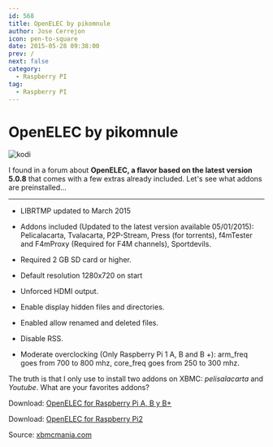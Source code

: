 ```yaml
---
id: 568
title: OpenELEC by pikomnule
author: Jose Cerrejon
icon: pen-to-square
date: 2015-05-28 09:38:00
prev: /
next: false
category:
  - Raspberry PI
tag:
  - Raspberry PI
---
```


# OpenELEC by pikomnule

![kodi](/images/kodi.png)

I found in a forum about **OpenELEC, a flavor based on the latest version 5.0.8** that comes with a few extras already included. Let's see what addons are preinstalled...

- - -
* LIBRTMP updated to March 2015

* Addons included (Updated to the latest version available 05/01/2015): Pelicalacarta, Tvalacarta, P2P-Stream, Press (for torrents), f4mTester and F4mProxy (Required for F4M channels), Sportdevils.

* Required 2 GB SD card or higher.

* Default resolution 1280x720 on start

* Unforced HDMI output.

* Enable display hidden files and directories.

* Enabled allow renamed and deleted files.

* Disable RSS.

* Moderate overclocking (Only Raspberry Pi 1 A, B and B +): arm_freq goes from 700 to 800 mhz, core_freq goes from 250 to 300 mhz.

The truth is that I only use to install two addons on XBMC: *pelisalacarta* and *Youtube*. What are your favorites addons?

Download: [OpenELEC for Raspberry Pi A, B y B+](http://www.mediafire.com/download/4ig1tc78hdt1ict/OpenELEC-RPi.arm-5.0.8_By_PK.rar)

Download: [OpenELEC for Raspberry Pi2](http://www.mediafire.com/download/h8b686l0d6f3g5g/OpenELEC-RPi2.arm-5.0.8_By_PK.rar)

Source: [xbmcmania.com](http://www.xbmcmania.com/index.php?PHPSESSID=1e5d9b9ef4f62df7cf2cc182258e037c&topic=3812.0)